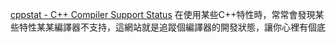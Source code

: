 [cppstat - C++ Compiler Support Status](https://cppstat.dev/)
在使用某些C++特性時，常常會發現某些特性某某編譯器不支持，這網站就是追蹤個編譯器的開發狀態，讓你心裡有個底
